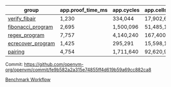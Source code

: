 | group | app.proof_time_ms | app.cycles | app.cells_used | leaf.proof_time_ms | leaf.cycles | leaf.cells_used |
| -- | -- | -- | -- | -- | -- | -- |
| [verify_fibair](https://github.com/openvm-org/openvm/blob/benchmark-results/benchmarks/verify_fibair-fe9b582a2a315e74855ff4d619b59a69cc882ca8.md) | 1,230 |  334,044 |  17,902,600 |- | - | - |
| [fibonacci_program](https://github.com/openvm-org/openvm/blob/benchmark-results/benchmarks/fibonacci-fe9b582a2a315e74855ff4d619b59a69cc882ca8.md) | 2,695 |  1,500,096 |  51,485,167 | 3,867 |  1,262,819 |  70,214,654 |
| [regex_program](https://github.com/openvm-org/openvm/blob/benchmark-results/benchmarks/regex-fe9b582a2a315e74855ff4d619b59a69cc882ca8.md) | 7,757 |  4,140,240 |  167,400,358 | 15,015 |  3,981,652 |  304,468,252 |
| [ecrecover_program](https://github.com/openvm-org/openvm/blob/benchmark-results/benchmarks/ecrecover-fe9b582a2a315e74855ff4d619b59a69cc882ca8.md) | 1,425 |  295,291 |  15,598,160 | 13,068 |  2,990,640 |  244,742,856 |
| [pairing](https://github.com/openvm-org/openvm/blob/benchmark-results/benchmarks/pairing-fe9b582a2a315e74855ff4d619b59a69cc882ca8.md) | 4,754 |  1,711,640 |  92,620,923 | 14,091 |  3,305,947 |  275,730,268 |


Commit: https://github.com/openvm-org/openvm/commit/fe9b582a2a315e74855ff4d619b59a69cc882ca8

[Benchmark Workflow](https://github.com/openvm-org/openvm/actions/runs/13959694321)
